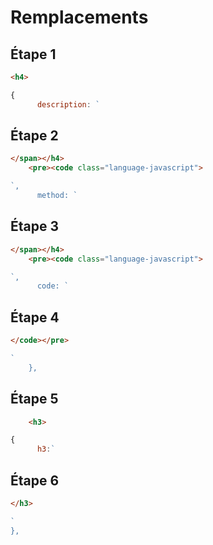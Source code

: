 # Remplacements

## Étape 1

```html
<h4>
```

```js
{
      description: `
```

## Étape 2

```html
</span></h4>
	<pre><code class="language-javascript">
```

```js
`,
      method: `
```

## Étape 3

```html
</span></h4>
    <pre><code class="language-javascript">
```

```js
`,
      code: `
```

## Étape 4

```html
</code></pre>
```

```js
`
    },
```

## Étape 5

```html
	<h3>
```

```js
{
      h3:`
```

## Étape 6

```html
</h3>
```

```js
`
},
```
